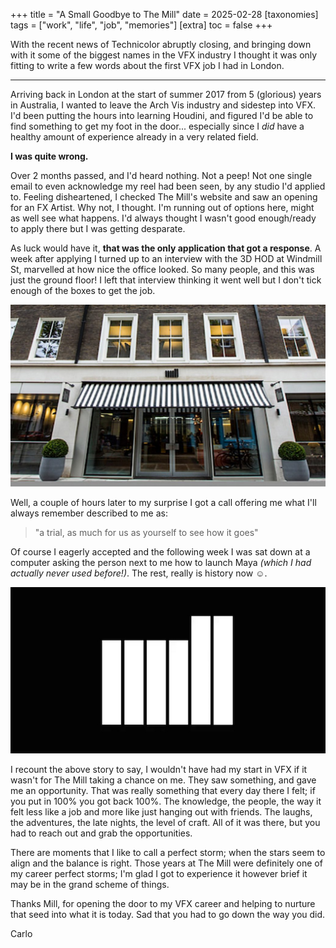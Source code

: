 +++
title = "A Small Goodbye to The Mill"
date = 2025-02-28
[taxonomies]
  tags = ["work", "life", "job", "memories"]
[extra]
  toc = false
+++

With the recent news of Technicolor abruptly closing, and bringing down with it some of the biggest names in the VFX industry I thought it was only fitting to write a few words about the first VFX job I had in London.
<!-- more -->

---

Arriving back in London at the start of summer 2017 from 5 (glorious) years in Australia, I wanted to leave the Arch Vis industry and sidestep into VFX. I'd been putting the hours into learning Houdini, and figured I'd be able to find something to get my foot in the door... especially since I *did* have a healthy amount of experience already in a very related field.

**I was quite wrong.**

Over 2 months passed, and I'd heard nothing. Not a peep! Not one single email to even acknowledge my reel had been seen, by any studio I'd applied to. Feeling disheartened, I checked The Mill's website and saw an opening for an FX Artist. Why not, I thought. I'm running out of options here, might as well see what happens. I'd always thought I wasn't good enough/ready to apply there but I was getting desparate.

As luck would have it, **that was the only application that got a response**. A week after applying I turned up to an interview with the 3D HOD at Windmill St, marvelled at how nice the office looked. So many people, and this was just the ground floor! I left that interview thinking it went well but I don't tick enough of the boxes to get the job.

![Mill Front](/blog_images/the_mill_front.jpg)

Well, a couple of hours later to my surprise I got a call offering me what I'll always remember described to me as:

> "a trial, as much for us as yourself to see how it goes"

Of course I eagerly accepted and the following week I was sat down at a computer asking the person next to me how to launch Maya *(which I had actually never used before!)*. The rest, really is history now ☺️.

![Mill Logo](/blog_images/the_mill_logo.jpg)

I recount the above story to say, I wouldn't have had my start in VFX if it wasn't for The Mill taking a chance on me. They saw something, and gave me an opportunity. That was really something that every day there I felt; if you put in 100% you got back 100%. The knowledge, the people, the way it felt less like a job and more like just hanging out with friends. The laughs, the adventures, the late nights, the level of craft. All of it was there, but you had to reach out and grab the opportunities.

There are moments that I like to call a perfect storm; when the stars seem to align and the balance is right. Those years at The Mill were definitely one of my career perfect storms; I'm glad I got to experience it however brief it may be in the grand scheme of things.

Thanks Mill, for opening the door to my VFX career and helping to nurture that seed into what it is today. Sad that you had to go down the way you did.

Carlo
